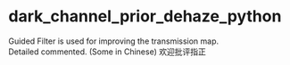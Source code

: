 # dark_channel_prior_dehaze_python
Guided Filter is used for improving the transmission map.  
Detailed commented. (Some in Chinese)
欢迎批评指正
